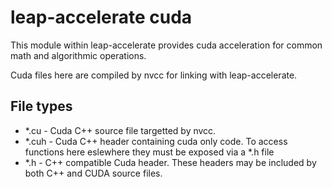 # leap-accelerate cuda

This module within leap-accelerate provides cuda acceleration for common math and algorithmic operations.

Cuda files here are compiled by nvcc for linking with leap-accelerate.

## File types

* *.cu - Cuda C++ source file targetted by nvcc.
* *.cuh - Cuda C++ header containing cuda only code. To access functions here eslewhere they must be exposed via a *.h file
* *.h - C++ compatible Cuda header. These headers may be included by both C++ and CUDA source files. 